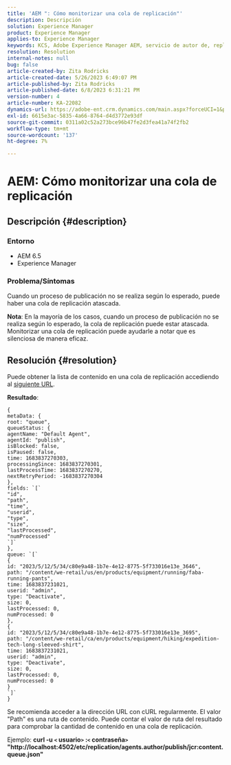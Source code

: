 ```yaml
---
title: 'AEM ": Cómo monitorizar una cola de replicación"'
description: Descripción
solution: Experience Manager
product: Experience Manager
applies-to: Experience Manager
keywords: KCS, Adobe Experience Manager AEM, servicio de autor de, replicación
resolution: Resolution
internal-notes: null
bug: false
article-created-by: Zita Rodricks
article-created-date: 5/26/2023 6:49:07 PM
article-published-by: Zita Rodricks
article-published-date: 6/8/2023 6:31:21 PM
version-number: 4
article-number: KA-22082
dynamics-url: https://adobe-ent.crm.dynamics.com/main.aspx?forceUCI=1&pagetype=entityrecord&etn=knowledgearticle&id=4a6f6bf9-f5fb-ed11-8849-6045bd0063aa
exl-id: 6615e3ac-5835-4a66-8764-d4d3772e93df
source-git-commit: 0311a02c52a273bce96b47fe2d3fea41a74f2fb2
workflow-type: tm+mt
source-wordcount: '137'
ht-degree: 7%

---
```


# AEM: Cómo monitorizar una cola de replicación

## Descripción {#description}


### <b>Entorno</b>

- AEM 6.5
- Experience Manager


### <b>Problema/Síntomas</b>

Cuando un proceso de publicación no se realiza según lo esperado, puede haber una cola de replicación atascada.

<b>Nota</b>: En la mayoría de los casos, cuando un proceso de publicación no se realiza según lo esperado, la cola de replicación puede estar atascada. Monitorizar una cola de replicación puede ayudarle a notar que es silenciosa de manera eficaz.


## Resolución {#resolution}


Puede obtener la lista de contenido en una cola de replicación accediendo al [siguiente URL](https://localhost:4502/etc/replication/agents.author/publish/jcr:content.queue.json).

<b>Resultado</b>:


```
{
metaData: {
root: "queue",
queueStatus: {
agentName: "Default Agent",
agentId: "publish",
isBlocked: false,
isPaused: false,
time: 1683837270303,
processingSince: 1683837270301,
lastProcessTime: 1683837270270,
nextRetryPeriod: -1683837270304
},
fields: `[` 
"id",
"path",
"time",
"userid",
"type",
"size",
"lastProcessed",
"numProcessed"
`]` 
},
queue: `[` 
{
id: "2023/5/12/5/34/c80e9a48-1b7e-4e12-8775-5f733016e13e_3646",
path: "/content/we-retail/us/en/products/equipment/running/faba-running-pants",
time: 1683837231021,
userid: "admin",
type: "Deactivate",
size: 0,
lastProcessed: 0,
numProcessed: 0
},
{
id: "2023/5/12/5/34/c80e9a48-1b7e-4e12-8775-5f733016e13e_3695",
path: "/content/we-retail/ca/en/products/equipment/hiking/expedition-tech-long-sleeved-shirt",
time: 1683837231021,
userid: "admin",
type: "Deactivate",
size: 0,
lastProcessed: 0,
numProcessed: 0
}
`]` 
}
```




Se recomienda acceder a la dirección URL con cURL regularmente. El valor &quot;Path&quot; es una ruta de contenido. Puede contar el valor de ruta del resultado para comprobar la cantidad de contenido en una cola de replicación.

Ejemplo:
<b>curl -u `<` usuario`>` :`<` contraseña`>`  &quot;http://localhost:4502/etc/replication/agents.author/publish/jcr:content.queue.json&quot;</b>
